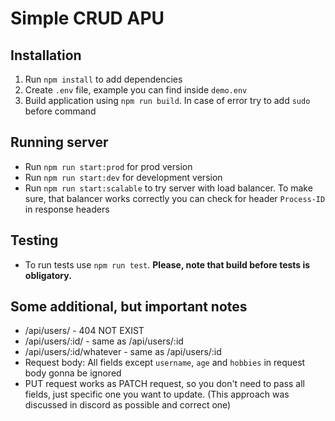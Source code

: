 # Simple CRUD APU

## Installation
1. Run `npm install` to add dependencies
2. Create `.env` file, example you can find inside `demo.env`
3. Build application using `npm run build`. In case of error try to add `sudo` before command

## Running server
- Run `npm run start:prod` for prod version
- Run `npm run start:dev` for development version
- Run `npm run start:scalable` to try server with load balancer. To make sure, that balancer works correctly you can check for header `Process-ID` in response headers

## Testing
- To run tests use `npm run test`. **Please, note that build before tests is obligatory.**

## Some additional, but important notes
- /api/users/ - 404 NOT EXIST
- /api/users/:id/ - same as /api/users/:id
- /api/users/:id/whatever - same as /api/users/:id
- Request body: All fields except `username`, `age` and `hobbies` in request body gonna be ignored
- PUT request works as PATCH request, so you don't need to pass all fields, just specific one you want to update. (This approach was discussed in discord as possible and correct one)
